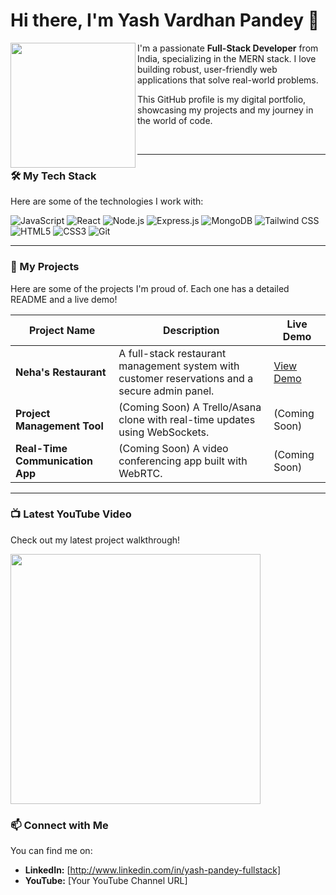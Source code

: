 # Hi there, I'm Yash Vardhan Pandey 👋
<a href="https://www.linkedin.com/in/yash-pandey-fullstack/">
  <img align="left" width="200px" src="["https://media.licdn.com/dms/image/v2/D5635AQGbJjQM3oGrLw/profile-framedphoto-shrink_400_400/B56ZmNuRJ6J0Ac-/0/1759019340833?e=1760295600&v=beta&t=cSkwPzUNG1cRrI3LeYBVIWkc_9bsfWZOgslZpkwLDKA"]">
</a>

I'm a passionate **Full-Stack Developer** from India, specializing in the MERN stack. I love building robust, user-friendly web applications that solve real-world problems. 

This GitHub profile is my digital portfolio, showcasing my projects and my journey in the world of code.

<br/>

---

### 🛠️ My Tech Stack

Here are some of the technologies I work with:

![JavaScript](https://img.shields.io/badge/JavaScript-F7DF1E?style=for-the-badge&logo=javascript&logoColor=black)
![React](https://img.shields.io/badge/React-20232A?style=for-the-badge&logo=react&logoColor=61DAFB)
![Node.js](https://img.shields.io/badge/Node.js-339933?style=for-the-badge&logo=nodedotjs&logoColor=white)
![Express.js](https://img.shields.io/badge/Express.js-000000?style=for-the-badge&logo=express&logoColor=white)
![MongoDB](https://img.shields.io/badge/MongoDB-4EA94B?style=for-the-badge&logo=mongodb&logoColor=white)
![Tailwind CSS](https://img.shields.io/badge/Tailwind_CSS-38B2AC?style=for-the-badge&logo=tailwind-css&logoColor=white)
![HTML5](https://img.shields.io/badge/HTML5-E34F26?style=for-the-badge&logo=html5&logoColor=white)
![CSS3](https://img.shields.io/badge/CSS3-1572B6?style=for-the-badge&logo=css3&logoColor=white)
![Git](https://img.shields.io/badge/Git-F05032?style=for-the-badge&logo=git&logoColor=white)

---

### 📂 My Projects

Here are some of the projects I'm proud of. Each one has a detailed README and a live demo!

| Project Name | Description | Live Demo |
|--------------|-------------|-----------|
| **Neha's Restaurant** | A full-stack restaurant management system with customer reservations and a secure admin panel. | [View Demo]([https://nehas-restaurant-frontend.vercel.app]) |
| **Project Management Tool** | (Coming Soon) A Trello/Asana clone with real-time updates using WebSockets. | (Coming Soon) |
| **Real-Time Communication App**| (Coming Soon) A video conferencing app built with WebRTC. | (Coming Soon) |

---

### 📺 Latest YouTube Video

Check out my latest project walkthrough!

<a href="[YOUR_YOUTUBE_VIDEO_LINK]">
  <img width="400px" src="https://img.youtube.com/vi/[VIDEO_ID_HERE]/0.jpg">
</a>

### 📫 Connect with Me

You can find me on:
- **LinkedIn:** [http://www.linkedin.com/in/yash-pandey-fullstack]
- **YouTube:** [Your YouTube Channel URL]

